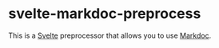 # svelte-markdoc-preprocess

This is a [Svelte](https://svelte.dev) preprocessor that allows you to use [Markdoc](https://markdoc.dev).
